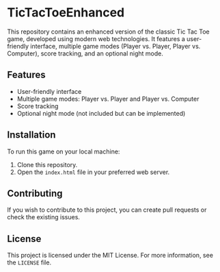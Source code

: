 # TicTacToeEnhanced

This repository contains an enhanced version of the classic Tic Tac Toe game, developed using modern web technologies. It features a user-friendly interface, multiple game modes (Player vs. Player, Player vs. Computer), score tracking, and an optional night mode.

## Features

- User-friendly interface
- Multiple game modes: Player vs. Player and Player vs. Computer
- Score tracking
- Optional night mode (not included but can be implemented)

## Installation

To run this game on your local machine:

1. Clone this repository.
2. Open the `index.html` file in your preferred web server.

## Contributing

If you wish to contribute to this project, you can create pull requests or check the existing issues.

## License

This project is licensed under the MIT License. For more information, see the `LICENSE` file.
